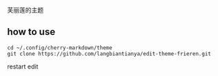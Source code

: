 芙丽莲的主题

## how to use
```shell
cd ~/.config/cherry-markdown/theme 
git clone https://github.com/langbiantianya/edit-theme-frieren.git
```

restart edit
 
